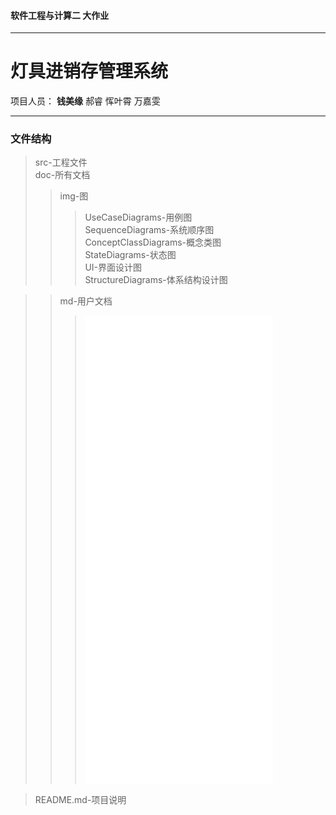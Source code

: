 #### 软件工程与计算二  大作业 ####
---
# 灯具进销存管理系统 #
项目人员： **钱美缘**      郝睿     恽叶霄       万嘉雯

---
### 文件结构 ###
>src-工程文件  
>doc-所有文档  
>>img-图  
>>>UseCaseDiagrams-用例图   
>>>SequenceDiagrams-系统顺序图   
>>>ConceptClassDiagrams-概念类图   
>>>StateDiagrams-状态图  
>>>UI-界面设计图  
>>>StructureDiagrams-体系结构设计图  

>>md-用户文档  
>>>![用例文档_v2.1.md](doc/md/用例文档_v2.1.md )    
>>>![需求规格说明文档_v2.0.md](doc/md/需求规格说明文档_v2.0.md )   
>>>![需求度量文档_v2.0.md](doc/md/需求度量文档_v2.0.md )   
>>>![需求测试用例文档_v1.0.md](doc/md/需求测试用例文档_v1.0.md )  
>>>![体系结构设计文档_v2.1.md](doc/md/体系结构设计文档_v2.1.md )  

>README.md-项目说明
